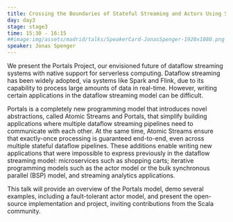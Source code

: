 ```yaml
---
title: Crossing the Boundaries of Stateful Streaming and Actors Using Serverless Portals
day: day3
stage: stage3
time: 15:30 - 16:15
##image:img/assets/madrid/talks/SpeakerCard-JonasSpenger-1920x1080.png
speaker: Jonas Spenger
---
```


We present the Portals Project, our envisioned future of dataflow streaming systems with native support for serverless computing. Dataflow streaming has been widely adopted, via systems like Spark and Flink, due to its capability to process large amounts of data in real-time. However, writing certain applications in the dataflow streaming model can be difficult.

Portals is a completely new programming model that introduces novel abstractions, called Atomic Streams and Portals, that simplify building applications where multiple dataflow streaming pipelines need to communicate with each other. At the same time, Atomic Streams ensure that exactly-once processing is guaranteed end-to-end, even across multiple stateful dataflow pipelines. These additions enable writing new applications that were impossible to express previously in the dataflow streaming model: microservices such as shopping carts; iterative programming models such as the actor model or the bulk synchronous parallel (BSP) model, and streaming analytics applications.

This talk will provide an overview of the Portals model, demo several examples, including a fault-tolerant actor model, and present the open-source implementation and project, inviting contributions from the Scala community.
